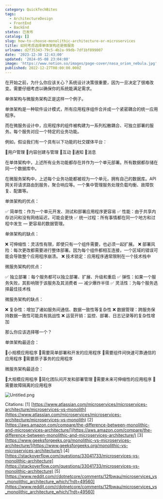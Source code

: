 ```yaml
---
category: QuickTechBites
tags:
  - ArchitectureDesign
  - FrontEnd
  - BackEnd
status: 已发布
catalog: []
slug: how-to-choose-monolithic-architecture-or-microservices
title: 如何考虑选择单体架构还是微服务
urlname: d2f35343-79c5-4b2a-99db-7df1bf099007
date: '2023-12-30 12:43:00'
updated: '2024-05-08 23:04:00'
image: 'https://www.notion.so/images/page-cover/nasa_orion_nebula.jpg'
published: 2022-12-27T08:00:00.000Z
---
```


在开始之前，为什么你应该关心？系统设计决策很重要，因为一旦决定了很难改变。需要仔细考虑以确保你的系统能满足需求。


单体架构与微服务架构正是这样一个例子。


单体架构是一种软件设计模式，所有应用程序组件合并成一个紧密耦合的统一应用程序。


而在微服务设计中，应用程序的组件被构建为一系列松散耦合、可独立部署的服务。每个服务对应一个特定的业务功能。


例如，假设我们有一个具有以下功能的社交媒体平台：


🔸用户管理
🔸内容创建与管理
🔸互动
🔸通知
🔸消息


在单体架构中，上述所有业务功能都存在并作为一个单元部署。所有数据都存储在同一个数据库中。


在微服务架构中，上述每个业务功能都被视为一个单元，拥有自己的数据库。API 网关将请求路由到服务，聚合响应等。一个集中管理服务处理负载均衡、故障恢复、配置等。


单体架构的优点：


✅ 简单性：作为一个单元开发、测试和部署应用程序更容易
✅ 性能：由于共享内存访问和没有网络延迟，可能会更快
✅ 统一过程：所有事情都在同一个地方和过程中发生 — 更容易的数据管理。


单体架构的缺点：


❌ 可伸缩性：灵活性有限，即使只有一个组件需要，也必须一起扩展。
❌ 部署风险：每次更改都需要进行整体部署。因为每个组件都相互连接，一个区域的错误可能会导致整个应用程序崩溃。
❌ 技术锁定：应用程序通常限制在一个技术栈中


微服务架构的优点：


✅ 独立部署：每个服务都可以独立部署、扩展、升级和重启
✅ 弹性：如果一个服务失败，其影响限于该服务及其消费者 — 减少爆炸半径
✅ 灵活性：为每个服务选择最佳技术栈


微服务架构的缺点：


❌ 复杂性：增加了诸如服务间通信、数据一致性等复杂性
❌ 数据管理：跨服务保持数据一致性可能具有挑战性
❌ 运营开销：监控、部署、日志记录等的复杂性增加


那么你应该选择哪一个？


单体架构最适合：


🔹小规模应用程序
🔹需要简单部署和开发的应用程序
🔹需要组件间快速可靠通信的应用程序
🔹需要原子事务的应用程序


微服务架构最适合：


🔸大规模应用程序
🔸简化团队间开发和部署管理
🔸需要未来可伸缩性的应用程序
🔸需要故障隔离的应用程序


![Untitled.png](https://prod-files-secure.s3.us-west-2.amazonaws.com/5d24fe63-e567-4804-86f9-9fdc62e13082/8d149051-cc00-4198-a3d7-e00805eb8f9e/Untitled.png?X-Amz-Algorithm=AWS4-HMAC-SHA256&X-Amz-Content-Sha256=UNSIGNED-PAYLOAD&X-Amz-Credential=ASIAZI2LB4663WDRJHLX%2F20250221%2Fus-west-2%2Fs3%2Faws4_request&X-Amz-Date=20250221T053709Z&X-Amz-Expires=3600&X-Amz-Security-Token=IQoJb3JpZ2luX2VjEKX%2F%2F%2F%2F%2F%2F%2F%2F%2F%2FwEaCXVzLXdlc3QtMiJIMEYCIQDYrACSMfaffdJ3mfW3OcpEUWs%2BLBNSA8ZlK0YPhhS7fwIhANVkkI4yZwdHziRne3DCA8CKc7CZZkMMiSL3pT6tS93WKogECM7%2F%2F%2F%2F%2F%2F%2F%2F%2F%2FwEQABoMNjM3NDIzMTgzODA1IgyKARcoBrVPwMhC80Qq3AM7fLn0nBaP4w%2FJXXK0EIUd252uCJq63J9ijWDYW9e7litlQeGNghZ7Md4y6Nn4Ec3FzKFl3QZ%2FJPHMK3%2BTLoeaV10q3pfPEP%2B5hsIokVvJrdAw49%2BkTSGWmpEHxV%2FtODT2afPdQi6D7UDaV71vHsm8zYcreKUhpC7k8dlZWGTvQFB3J4Rjb%2FW7vjBvlNg1BMp46AkmKM%2Be8efKQ2H7U93APDr3%2Fu4doJ5%2Bdn88%2B8wZyZab%2FmX8S2Uj8GofoFnPW%2BjmkPzoJQ3z1rL7ayjsrNiP4%2BSpha%2F5IhCSEzV%2BbZzuAhUsPClP%2FbRGkrHFP1C9L3D%2FJ57dT27H3dXf%2BXEtujvOitNBlJW06rGQPS7Bf09SurE%2BD6CXaVr4aduWqtOSde8Wz0ejTqrcQRf6ud4FK0rl84Bb9zraSncLpWlfBDeKS9DmrzdF8OZ%2BN87Vm13hWVJ%2B6KSTbd2C%2BpPO%2BSFd4T2F0jQt0aSBYU65yu3csqv7rA3F2ljpduHYbwB3%2BAA2Tqq%2F6oxCy6%2FHuXYx%2BJrgTs1BoVHZXW8UEwxWuA9sX012lGE8wGaYp1ANKKaRn3BrsBrZY2GFKUtFtk6EXNioDQGm%2BEQO3mHdO7YuUWsExKnXtakyDmZA5x96r4d9cTDphOC9BjqkAapRZWGzsn6BmMwDqsSDBcrXkYCjq0BHxnq104hffWscPXzUihPY5pRQJdxjRl1%2FaZTb2ghl2mECIXM%2B3kJ4B%2FTnJ2Csam8x%2BC6qeed75eaAVltXnhSOZ2XUAXbMVI11qWUbdOYHmqJQ6x2mGNmKWdIdIqFvUWLJYRpMHMs4TdHA5Nj32kcl75BgWtAq1Er4v%2BNq1QhwBmyABiRqms%2F2DY45slay&X-Amz-Signature=2abb2566023ae9626f4095a21bedd5b99e8a1d2788e87003eed03200585f304d&X-Amz-SignedHeaders=host&x-id=GetObject)


Citations:
[1] [https://www.atlassian.com/microservices/microservices-architecture/microservices-vs-monolith](https://www.atlassian.com/microservices/microservices-architecture/microservices-vs-monolith)
[2] [https://aws.amazon.com/compare/the-difference-between-monolithic-and-microservices-architecture/](https://aws.amazon.com/compare/the-difference-between-monolithic-and-microservices-architecture/)
[3] [https://www.geeksforgeeks.org/monolithic-vs-microservices-architecture/](https://www.geeksforgeeks.org/monolithic-vs-microservices-architecture/)
[4] [https://stackoverflow.com/questions/33041733/microservices-vs-monolithic-architecture](https://stackoverflow.com/questions/33041733/microservices-vs-monolithic-architecture)
[5] [https://www.reddit.com/r/dotnetcore/comments/12fbwau/microservices_vs_monolithic_architecture_which/?rdt=49560](https://www.reddit.com/r/dotnetcore/comments/12fbwau/microservices_vs_monolithic_architecture_which/?rdt=49560)

